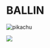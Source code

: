 # BALLIN

![pikachu](https://media.giphy.com/media/uLnPIWsqIz2aA/giphy.gif)


![](https://media.giphy.com/media/HZpCCbcWc0a3u/giphy.gif)
